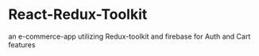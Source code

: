 # React-Redux-Toolkit
an e-commerce-app utilizing Redux-toolkit and firebase for Auth and Cart features 
